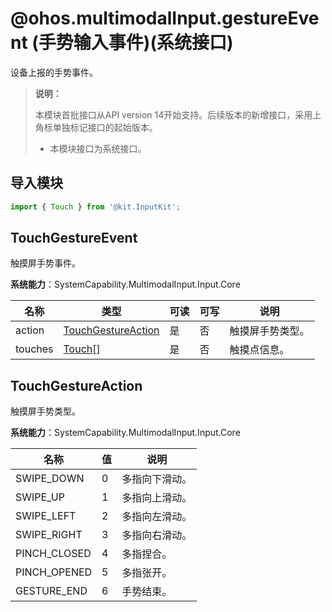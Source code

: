 # @ohos.multimodalInput.gestureEvent (手势输入事件)(系统接口)

设备上报的手势事件。

>  **说明：**
>
> 本模块首批接口从API version 14开始支持。后续版本的新增接口，采用上角标单独标记接口的起始版本。
>
> - 本模块接口为系统接口。

## 导入模块

```js
import { Touch } from '@kit.InputKit';
```

## TouchGestureEvent

触摸屏手势事件。

**系统能力**：SystemCapability.MultimodalInput.Input.Core

| 名称               | 类型                      | 可读 | 可写 | 说明             |
| ------------------ | ------------------------- | ---- | ---- | ---------------- |
| action | [TouchGestureAction](#touchgestureaction14) | 是   | 否   | 触摸屏手势类型。 |
| touches | [Touch](js-apis-touchevent.md#touch)[] | 是 | 否 | 触摸点信息。 |

## TouchGestureAction

触摸屏手势类型。

**系统能力**：SystemCapability.MultimodalInput.Input.Core

| 名称            | 值  | 说明             |
| --------------- | --- | --------------- |
| SWIPE_DOWN      | 0   | 多指向下滑动。   |
| SWIPE_UP        | 1   | 多指向上滑动。   |
| SWIPE_LEFT      | 2   | 多指向左滑动。   |
| SWIPE_RIGHT     | 3   | 多指向右滑动。   |
| PINCH_CLOSED    | 4   | 多指捏合。       |
| PINCH_OPENED    | 5   | 多指张开。       |
| GESTURE_END     | 6   | 手势结束。       |
